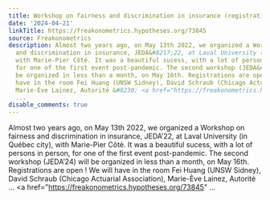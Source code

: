 ```yaml
---
title: Workshop on fairness and discrimination in insurance (registration is open)
date: '2024-04-21'
linkTitle: https://freakonometrics.hypotheses.org/73845
source: Freakonometrics
description: Almost two years ago, on May 13th 2022, we organized a Workshop on fairness
  and discrimination in insurance, JEDA&#8217;22, at Laval University (in Québec city),
  with Marie-Pier Côté. It was a beautiful sucess, with a lot of persons in person,
  for one of the first event post-pandemic. The second workshop (JEDA&#8217;24) will
  be organized in less than a month, on May 16th. Registrations are open ! We will
  have in the room Fei Huang (UNSW Sidney), David Schraub (Chicago Actuarial Association),
  Marie-Ève Lainez, Autorité &#8230; <a href="https://freakonometrics.hypotheses.org/73845"
  ...
disable_comments: true
---
```

Almost two years ago, on May 13th 2022, we organized a Workshop on fairness and discrimination in insurance, JEDA&#8217;22, at Laval University (in Québec city), with Marie-Pier Côté. It was a beautiful sucess, with a lot of persons in person, for one of the first event post-pandemic. The second workshop (JEDA&#8217;24) will be organized in less than a month, on May 16th. Registrations are open ! We will have in the room Fei Huang (UNSW Sidney), David Schraub (Chicago Actuarial Association), Marie-Ève Lainez, Autorité &#8230; <a href="https://freakonometrics.hypotheses.org/73845" ...